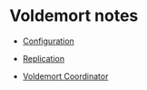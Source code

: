 # Voldemort notes

- [Configuration](http://www.project-voldemort.com/voldemort/configuration.html)

- [Replication](https://github.com/voldemort/voldemort/wiki/Topology-awareness-capability)

- [Voldemort Coordinator](https://github.com/voldemort/voldemort/tree/master/src/java/voldemort/rest)

